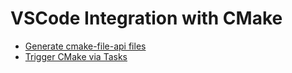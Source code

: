 # VSCode Integration with CMake

- [Generate cmake-file-api files](generate-cmake-file-api-files/README.md)
- [Trigger CMake via Tasks](trigger-cmake-via-tasks/README.md)